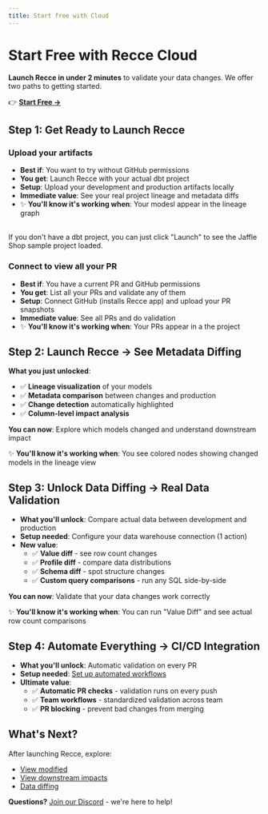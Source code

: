 ```yaml
---
title: Start free with Cloud
---
```


# Start Free with Recce Cloud

**Launch Recce in under 2 minutes** to validate your data changes. We offer two paths to getting started.

👉 **[Start Free →](https://cloud.reccehq.com)**

## Step 1: Get Ready to Launch Recce

### Upload your artifacts

- **Best if**: You want to try without GitHub permissions  
- **You get**: Launch Recce with your actual dbt project
- **Setup**: Upload your development and production artifacts locally
- **Immediate value**: See your real project lineage and metadata diffs
- ✨ **You'll know it's working when**: Your modesl appear in the lineage graph

<br>
If you don't have a dbt project, you can just click "Launch" to see the Jaffle Shop sample project loaded.

### Connect to view all your PR

- **Best if**: You have a current PR and GitHub permissions
- **You get**: List all your PRs and validate any of them
- **Setup**: Connect GitHub (installs Recce app) and upload your PR snapshots
- **Immediate value**: See all PRs and do validation
- ✨ **You'll know it's working when**: Your PRs appear in a the project

## Step 2: Launch Recce → See Metadata Diffing

**What you just unlocked**: 

- ✅ **Lineage visualization** of your models
- ✅ **Metadata comparison** between changes and production  
- ✅ **Change detection** automatically highlighted
- ✅ **Column-level impact analysis** 

**You can now**: Explore which models changed and understand downstream impact

✨ **You'll know it's working when**: You see colored nodes showing changed models in the lineage view

## Step 3: Unlock Data Diffing → Real Data Validation

- **What you'll unlock**: Compare actual data between development and production
- **Setup needed**: Configure your data warehouse connection (1 action)
- **New value**: 
    - ✅ **Value diff** - see row count changes
    - ✅ **Profile diff** - compare data distributions  
    - ✅ **Schema diff** - spot structure changes
    - ✅ **Custom query comparisons** - run any SQL side-by-side

**You can now**: Validate that your data changes work correctly

✨ **You'll know it's working when**: You can run "Value Diff" and see actual row count comparisons

## Step 4: Automate Everything → CI/CD Integration

- **What you'll unlock**: Automatic validation on every PR
- **Setup needed**: [Set up automated workflows](../7-cicd/scenario-ci.md)
- **Ultimate value**:
    - ✅ **Automatic PR checks** - validation runs on every push
    - ✅ **Team workflows** - standardized validation across team
    - ✅ **PR blocking** - prevent bad changes from merging

## What's Next?

After launching Recce, explore:

- [View modified](../3-visualized-change/lineage.md)
- [View downstream impacts](../4-downstream-impacts/impact-radius.md)
- [Data diffing](../5-data-diffing/query.md)

**Questions?** [Join our Discord](../1-whats-recce/community-support.md) - we're here to help! 
